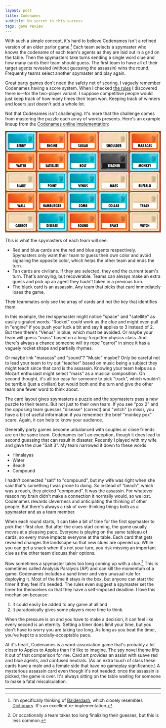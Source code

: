 ```yaml
---
layout: post
title: Codenames
subtitle: No secret to this success
tags: game review
---
```


With such a simple concept, it's hard to believe Codenames isn't a
refined version of an older parlor game.[^1] Each team selects a
spymaster who knows the codename of each team's agents as they are
laid out in a grid on the table. Then the spymasters take turns
sending a single word clue and how many cards their team should
guess. The first team to have all of their target agents revealed
(without guessing the assassin) wins the round. Frequently teams
select another spymaster and play again.

Great party games don't need the safety net of scoring. I vaguely
remember Codenames having a score system. When I checked [the
rules](https://czechgames.com/files/rules/codenames-rules-en.pdf) I
discovered there is&mdash;for the two-player variant. I suppose
competitive people would just keep track of how many times their team
won. Keeping track of winners and losers just doesn't add a whole lot.

Not that Codenames isn't challenging. It's more that the challenge
comes from mastering the puzzle each array of words presents. Here's
an example lineup from the [Codenames online
implementation](https://codenames.game/):

![Red has "space" and "satellite", but blue has "Venus".](/images/codenames.png)

This is what the spymasters of each team will see:
* Red and blue cards are the red and blue agents
  respectively. Spymasters only want their team to guess their own
  color and avoid signaling the opposite color, which helps the other
  team and ends the turn.
* Tan cards are civilians. If they are selected, they end the current
  team's turn. That's annoying, but recoverable. Teams can always make
  an extra guess and pick up an agent they hadn't taken in a previous
  turn.
* The black card is an assassin. Any team that picks that card
  immediately loses the game.

Their teammates only see the array of cards and not the key that
identifies them.

In this example, the red spymaster might notice "space" and
"satellite" as easily signaled words. "Rocket" could work as the clue
and might even pull in "engine" if you push your luck a bit and say it
applies to 3 instead of 2. But then there's "Venus" in blue, which
must be avoided. Or maybe your team will guess "mass" based on a
long-forgotten physics class. And there's always a chance someone will
try rope "carrot" in since it has a vaguely rocket shape and partially
rhymes.

Or maybe link "maracas" and "sound"? "Music" maybe? Only be careful
not to lead your team to try out "teacher" based on music being a
subject they might teach since that card is the assassin. Knowing your
team helps as a Mozart enthusiast might select "mass" as a musical
composition. On second thought, it's all too easy for someone to pick
"track", which wouldn't be terrible (just a civilian) but would both
end the turn and give the other team one fewer word to think about.

The card layout gives spymasters a puzzle and the spymasters pass a
new puzzle to their teams. But not just to their own team. If you see
"pox 2" and the opposing team guesses "disease" (correct) and "witch"
(a miss), you have a bit of useful information if you remember the
brief "monkey pox" scare. Again, it can help to know your audience.

Generally party games become unbalanced with couples or close friends
are on the same team. Codenames isn't an exception, though it does
lead to second guessing that can result in disaster. Recently I played
with my wife and gave the clue "Salt 3". My team narrowed it down to
these words:

* Himalayas
* Water
* Beach
* Compound

I hadn't connected "salt" to "compound", but my wife was right when
she said that's something I was prone to doing. So instead of "beach",
which was a reach, they picked "compound". It was the assassin. For
whatever reason my brain didn't make a connection it normally would,
so we lost. Codenames rewards cleverness and anticipating the thinking
of other people. But there's always a risk of over-thinking things
both as a spymaster and as a team member.

When each round starts, it can take a bit of time for the first
spymaster to pick their first clue. But after the clues start coming,
the game usually moves at a pleasing pace. Everyone is playing on the
same tableau of cards, so every move impacts everyone at the
table. Each card that gets revealed changes the landscape so that new
clues are opened up. While you can get a snack when it's not your
turn, you risk missing an important clue as the other team discuss
their options.

Now sometimes a spymaster takes too long coming up with a clue.[^2]
This is sometimes called Analysis Paralysis (AP) and can kill the
momentum of a game. Codenames includes a sand timer and very unusual
rule for deploying it. Most of the time it stays in the box, but
anyone can start the timer if they feel it's needed. The rules even
suggest a spymaster set the timer for themselves so that they have a
self-imposed deadline. I love this mechanism because:

1. It could easily be added to any game at all and
2. It paradoxically gives some players more time to think.

When the pressure is on and you have to make a decision, it can feel
like every second is an eternity. Setting a timer does limit your
time, but you don't have to worry you are taking too long. As long as
you beat the timer, you've kept to a socially-acceptable pace.

At it's heart, Codenames is a word-association game that's probably a
lot closer to Apples to Apples than I'd like to imagine. The spy novel
theme lifts it out of that comparison for me. Card art provides an
assist with suave red and blue agents, and confused neutrals. (As an
extra touch of class these cards have a male and a female side that
have no gameplay significance.) A mysterious assassin card even though
it's not needed: once the assassin is picked, the game is over. It's
always sitting on the table waiting for someone to make a fatal
miscalculation.

---

[^1]: I'm specifically thinking of
    [Balderdash](https://boardgamegeek.com/boardgame/163/balderdash),
    which closely resembles
    [Dictionary](https://boardgamegeek.com/boardgame/28553/fictionary). It's
    an excellent re-implementation.

[^2]: Or occationally a team takes too long finalizing their guesses,
    but this is less common.

<!--  LocalWords:  Codenames
 -->
